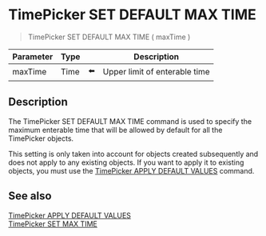 # TimePicker SET DEFAULT MAX TIME

> TimePicker SET DEFAULT MAX TIME ( maxTime )

| Parameter | Type |     | Description |
| --- | --- | --- | --- |
| maxTime | Time | ⬅️ | Upper limit of enterable time |
## Description

The TimePicker SET DEFAULT MAX TIME command is used to specify the maximum enterable time that will be allowed by default for all the TimePicker objects.

This setting is only taken into account for objects created subsequently and does not apply to any existing objects. If you want to apply it to existing objects, you must use the [TimePicker APPLY DEFAULT VALUES](TimePicker%20APPLY%20DEFAULT%20VALUES.md "TimePicker APPLY DEFAULT VALUES") command.

## See also

[TimePicker APPLY DEFAULT VALUES](TimePicker%20APPLY%20DEFAULT%20VALUES.md)  
[TimePicker SET MAX TIME](TimePicker%20SET%20MAX%20TIME.md)
